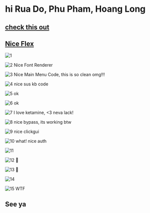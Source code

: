 # hi Rua Do, Phu Pham, Hoang Long

## [check this out](https://www.youtube.com/watch?v=F48N6cOHxas)

## [Nice Flex](https://www.youtube.com/watch?v=KUqwPjXyBM0)

![1](https://media.discordapp.net/attachments/1127155311464169552/1127472775796359249/image.png?width=1108&height=559)

![2](https://media.discordapp.net/attachments/1127155311464169552/1127473739915866203/image.png) Nice Font Renderer

![3](https://media.discordapp.net/attachments/1127155311464169552/1135243045948883104/image.png?width=1166&height=560) Nice Main Menu Code, this is so clean omg!!!

![4](https://media.discordapp.net/attachments/1127155311464169552/1135240155800801401/image.png) nice sus kb code

![5](https://cdn.discordapp.com/attachments/1127155311464169552/1135239269716336690/image.png) ok

![6](https://media.discordapp.net/attachments/1127155311464169552/1135239164460277871/image.png) ok

![7](https://media.discordapp.net/attachments/1127155311464169552/1135241959884210299/image.png?width=938&height=560) I love ketamine, <3 neva lack!

![8](https://cdn.discordapp.com/attachments/1127155311464169552/1135242246044786739/image.png) nice bypass, its working btw

![9](https://cdn.discordapp.com/attachments/1127155311464169552/1135243289239502928/image.png) nice clickgui

![10](https://cdn.discordapp.com/attachments/1127155311464169552/1135243956888809612/image.png) what! nice auth

![11](https://cdn.discordapp.com/attachments/1127155311464169552/1135269887812567220/image.png)

![12](https://cdn.discordapp.com/attachments/1127155311464169552/1138842641656721408/image.png) 🤔

![13](https://media.discordapp.net/attachments/1127155311464169552/1138850569201660014/image.png) 🤔

![14](https://media.discordapp.net/attachments/988104728745484301/1138845856586551296/Discord_DkPn1zmB9r.png?width=1039&height=560)

![15](https://media.discordapp.net/attachments/1127155311464169552/1143577079154217080/image.png) WTF

## See ya
